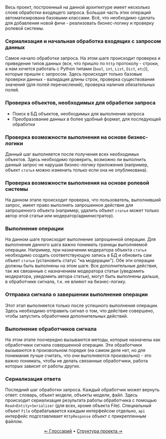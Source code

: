 Весь проект, построенный на данной архитектуре имеет несколько слоев обработки входящего запроса. Большая часть этих операций автоматизирована базовыми классами. Всё, что необходимо сделать для добавления новой фичи - реализовать бизнес-логику и проверку ролевой системы.

### Сериализация и начальная обработка входящих с запросом данных

Самое начало обработки запроса. На этом шаге происходит проверка и приведение типов данных (все, что пришло по `http` протоколу - строки, а нам хочется работать с Python типами (`bool`, `int`, `List`, `Dict`, `etc`)), которые пришли с запросом. Здесь происходят только базовые проверки данных - валидация длины строк, проверка существования значений (для полей перечислений), проверка наличия обязательных полей.

### Проверка объектов, необходимых для обработки запроса

* Поиск в БД объектов, необходимых для выполнения запроса
* Преобразование данных в более удобный формат, для последующей обработки

### Проверка возможности выполнения на основе бизнес-логики

Данный шаг выполняется после получения всех необходимых объектов. Здесь необходимо проверить, возможно ли выполнить данный запрос не нарушая бизнес-логику приложения (например, объект `статья` можно изменить только если она не опубликована).

### Проверка возможности выполнения на основе ролевой системы

На данном этапе происходит проверка, что пользователь, выполнивший запрос, имеет право выполнять запрошенное действие для запрошенного объекта (например, удалить объект `статья` может только автор этой статьи или модератор/администратор).

### Выполнение операции

На данном шаге происходит выполнение запрошенной операции. Для выполнения данного шага важно понимать границы выполняемой операции. Например, при назначении модератора объекта `статья` необходимо создать соответствующую запись в БД и обновить сам объект `статьи` (установить статус "на модерации"). Обе эти операции должны быть выполнены на этом шаге. Все дополнительные действия, так же связанные с назначением модератора статьи (уведомить модератора, уведомить автора статьи), могут быть выполнены дальше, в обработчике сигнала, т.к. не влияют на бизнес-логику.

### Отправка сигнала о завершении выполнения операции

Этот этап выполняется только после успешного выполнения операции. Здесь необходимо отправить сигнал о том, что действие совершено, чтобы запустить обработчики дополнительных действий.

### Выполнение обработчиков сигнала

На этом этапе поочередно вызываются методы, которые назначены как обработчики сигнала совершенной операции. Эти обработчики вызываются в произвольном порядке (на самом деле нет, но для понимания лучше считать, что они выполняются произвольно) - это важно понимать, чтобы не делать связанные обработчики, работа которых зависит от работы других.

### Сериализация ответа

Последний шаг обработки запроса. Каждый обработчик может вернуть ответ: словарь, объект модели, объекты модели, файл. Здесь происходит сериализация результата работы обработчика с помощью `Read<Entity>Serializer` (для всех, кроме объекта File). Специальный объект `File` обрабатывается каждым интерфейсом отдельно, `api` интерфейс подготавливает `HttpResponse` объект с прикрепленным файлом.

<div align="center">
  
  [⇜ Глоссарий](glossary.md)
  •
  [Структура проекта ⇝](structure.md)
</div>


